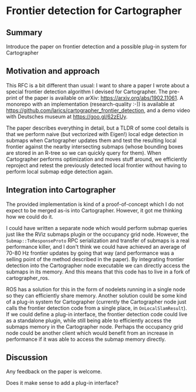 # Frontier detection for Cartographer

## Summary
[summary]: #summary

Introduce the paper on frontier detection and a possible plug-in system for Cartographer

## Motivation and approach
[motivation]: #motivation

This RFC is a bit different than usual: I want to share a paper I wrote about a special frontier detection algorithm I devised for Cartographer.
The pre-print of the paper is available on arXiv: https://arxiv.org/abs/1902.11061.
A monorepo with an implementation (research-quality :-)) is available at https://github.com/larics/cartographer_frontier_detection, and a demo video with Deutsches museum at https://goo.gl/62zEUy.

The paper describes everything in detail, but a TLDR of some cool details is that we perform naive (but vectorized with Eigen!) local edge detection in submaps when Cartographer updates them and test the resulting local frontier against the nearby intersecting submaps (whose bounding boxes are stored in an R-tree so we can quickly query for them).
When Cartographer performs optimization and moves stuff around, we efficiently reproject and retest the previously detected local frontier without having to perform local submap edge detection again.

## Integration into Cartographer
[approach]: #approach

The provided implementation is kind of a proof-of-concept which I do not expect to be merged as-is into Cartographer. 
However, it got me thinking how we could do it.

I could have written a separate node which would perform submap queries just like the RViz submaps plugin or the occupancy grid node.
However, the `Submap::ToResponseProto` RPC serialization and transfer of submaps is a real performance killer, and I don't think we could have achieved an average of 70-80 Hz frontier updates by going that way (and performance was a selling point of the method described in the paper).
By integrating frontier detection into the Cartographer node executable we can directly access the submaps in its memory.
And this means that this code has to live in a fork of cartographer_ros.

ROS has a solution for this in the form of nodelets running in a single node so they can efficiently share memory.
Another solution could be some kind of a plug-in system for Cartographer (currently the Cartographer node just calls the frontier detection code from a single place, in `OnLocalSlamResult`).
If we could define a plug-in interface, the frontier detection code could live as a standalone plugin, while still being able to efficiently access the submaps memory in the Cartographer node.
Perhaps the occupancy grid node could be another client which would benefit from an increase in performance if it was able to access the submap memory directly.

## Discussion

Any feedback on the paper is welcome.

Does it make sense to add a plug-in interface?
